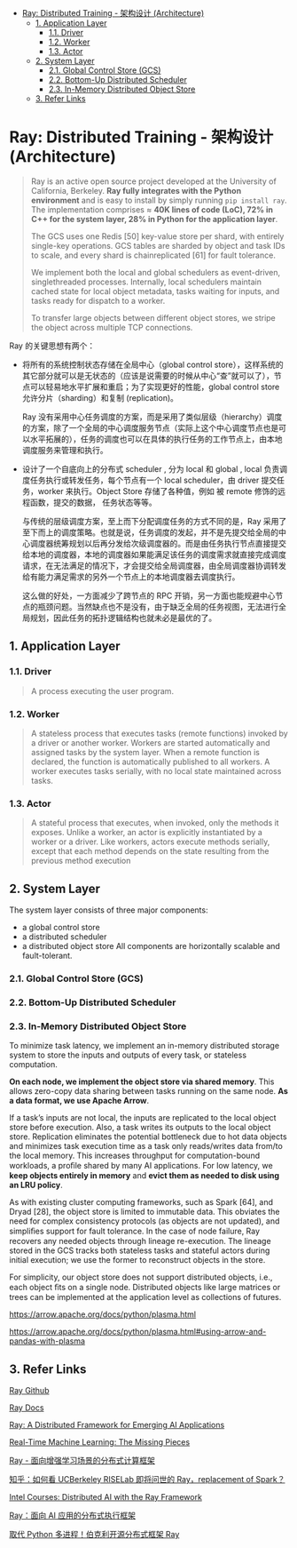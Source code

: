 - [Ray: Distributed Training - 架构设计 (Architecture)](#ray-distributed-training---架构设计-architecture)
  - [1. Application Layer](#1-application-layer)
    - [1.1. Driver](#11-driver)
    - [1.2. Worker](#12-worker)
    - [1.3. Actor](#13-actor)
  - [2. System Layer](#2-system-layer)
    - [2.1. Global Control Store (GCS)](#21-global-control-store-gcs)
    - [2.2. Bottom-Up Distributed Scheduler](#22-bottom-up-distributed-scheduler)
    - [2.3. In-Memory Distributed Object Store](#23-in-memory-distributed-object-store)
  - [3. Refer Links](#3-refer-links)

# Ray: Distributed Training - 架构设计 (Architecture)

> Ray is an active open source project developed at the University of California, Berkeley. **Ray fully integrates with the Python environment** and is easy to install by simply running `pip install ray`. The implementation comprises ≈ **40K lines of code (LoC), 72% in C++ for the system layer, 28% in Python for the application layer**.
>
> The GCS uses one Redis [50] key-value store per shard, with entirely single-key operations. GCS tables are sharded by object and task IDs to scale, and every shard is chainreplicated [61] for fault tolerance.
>
> We implement both the local and global schedulers as event-driven, singlethreaded processes. Internally, local schedulers maintain cached state for local object metadata, tasks waiting for inputs, and tasks ready for dispatch to a worker.
>
> To transfer large objects between different object stores, we stripe the object across multiple TCP connections.

Ray 的关键思想有两个：
- 将所有的系统控制状态存储在全局中心（global control store），这样系统的其它部分就可以是无状态的（应该是说需要的时候从中心“查”就可以了），节点可以轻易地水平扩展和重启；为了实现更好的性能，global control store 允许分片（sharding）和复制 (replication)。

  Ray 没有采用中心任务调度的方案，而是采用了类似层级（hierarchy）调度的方案，除了一个全局的中心调度服务节点（实际上这个中心调度节点也是可以水平拓展的），任务的调度也可以在具体的执行任务的工作节点上，由本地调度服务来管理和执行。

- 设计了一个自底向上的分布式 scheduler , 分为 local 和 global , local 负责调度任务执行或转发任务，每个节点有一个 local scheduler，由 driver 提交任务，worker 来执行。Object Store 存储了各种值，例如 被 remote 修饰的远程函数，提交的数据， 任务状态等等。

  与传统的层级调度方案，至上而下分配调度任务的方式不同的是，Ray 采用了至下而上的调度策略。也就是说，任务调度的发起，并不是先提交给全局的中心调度器统筹规划以后再分发给次级调度器的。而是由任务执行节点直接提交给本地的调度器，本地的调度器如果能满足该任务的调度需求就直接完成调度请求，在无法满足的情况下，才会提交给全局调度器，由全局调度器协调转发给有能力满足需求的另外一个节点上的本地调度器去调度执行。

  这么做的好处，一方面减少了跨节点的 RPC 开销，另一方面也能规避中心节点的瓶颈问题。当然缺点也不是没有，由于缺乏全局的任务视图，无法进行全局规划，因此任务的拓扑逻辑结构也就未必是最优的了。

## 1. Application Layer

### 1.1. Driver

> A process executing the user program.

### 1.2. Worker

> A stateless process that executes tasks (remote functions) invoked by a driver or another worker. Workers are started automatically and assigned tasks by the system layer. When a remote function is declared, the function is automatically published to all workers. A worker executes tasks serially, with no local state maintained across tasks.

### 1.3. Actor

> A stateful process that executes, when invoked, only the methods it exposes. Unlike a worker, an actor is explicitly instantiated by a worker or a driver. Like workers, actors execute methods serially, except that each method depends on the state resulting from the previous method execution

## 2. System Layer

The system layer consists of three major components:
- a global control store
- a distributed scheduler
- a distributed object store
All components are horizontally scalable and fault-tolerant.

### 2.1. Global Control Store (GCS)

### 2.2. Bottom-Up Distributed Scheduler

### 2.3. In-Memory Distributed Object Store

To minimize task latency, we implement an in-memory distributed storage system to store the inputs and outputs of every task, or stateless computation.

**On each node, we implement the object store via shared memory**. This allows zero-copy data sharing between tasks running on the same node. **As a data format, we use Apache Arrow**.

If a task’s inputs are not local, the inputs are replicated to the local object store before execution. Also, a task writes its outputs to the local object store. Replication eliminates the potential bottleneck due to hot data objects and minimizes task execution time as a task only reads/writes data from/to the local memory. This increases throughput for computation-bound workloads, a proﬁle shared by many AI applications. For low latency, we **keep objects entirely in memory** and **evict them as needed to disk using an LRU policy**.

As with existing cluster computing frameworks, such as Spark [64], and Dryad [28], the object store is limited to immutable data. This obviates the need for complex consistency protocols (as objects are not updated), and simpliﬁes support for fault tolerance. In the case of node failure, Ray recovers any needed objects through lineage re-execution. The lineage stored in the GCS tracks both stateless tasks and stateful actors during initial execution; we use the former to reconstruct objects in the store.

For simplicity, our object store does not support distributed objects, i.e., each object ﬁts on a single node. Distributed objects like large matrices or trees can be implemented at the application level as collections of futures.

https://arrow.apache.org/docs/python/plasma.html

https://arrow.apache.org/docs/python/plasma.html#using-arrow-and-pandas-with-plasma



## 3. Refer Links

[Ray Github](https://github.com/ray-project/ray)

[Ray Docs](https://ray.readthedocs.io/en/latest/index.html)

[Ray: A Distributed Framework for Emerging AI Applications](https://arxiv.org/pdf/1712.05889.pdf)

[Real-Time Machine Learning: The Missing Pieces](https://arxiv.org/pdf/1703.03924.pdf)

[Ray - 面向增强学习场景的分布式计算框架](https://blog.csdn.net/colorant/article/details/80417412)

[知乎：如何看 UCBerkeley RISELab 即将问世的 Ray，replacement of Spark？](https://www.zhihu.com/question/265485941)

[Intel Courses: Distributed AI with the Ray Framework](https://software.intel.com/en-us/ai/courses/distributed-AI-ray)

[Ray：面向 AI 应用的分布式执行框架](https://www.infoq.cn/article/ray-ai-framework)

[取代 Python 多进程！伯克利开源分布式框架 Ray](https://www.infoq.cn/article/6_7CfthGiXg0aytptoai)
